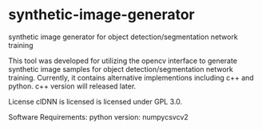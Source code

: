 # synthetic-image-generator
synthetic image generator for object detection/segmentation network training

This tool was developed for utilizing the opencv interface to generate synthetic image samples for object detection/segmentation network training. Currently, it contains alternative implementions including c++ and python. c++ version will released later.

License
clDNN is licensed is licensed under GPL 3.0.

Software Requirements:
python version:
numpycsvcv2
